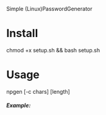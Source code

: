 Simple (Linux)PasswordGenerator

# Install
chmod +x setup.sh && bash setup.sh
 
# Usage
npgen [-c chars] [length]

<h5>Example:<h5>



